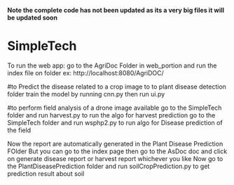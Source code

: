 **Note the complete code has not been updated as its a very big files it will be updated soon**
# SimpleTech
To run the web app: 
go to the AgriDoc Folder in web_portion and run the index file on folder
ex: http://localhost:8080/AgriDOC/

#to Predict the disease related to a crop image
to to plant disease detection folder
train the model by running cnn.py
then run ui.py 

#to perform field analysis of a drone image available
go to the SimpleTech folder and run harvest.py to run the algo for harvest prediction
go to the SimpleTech folder and run wsphp2.py to run algo for Disease prediction of the field

Now the report are automatically generated in the Plant Disease Prediction FOlder
But you can go to the index page then go to the AsDoc doc and click on generate disease report or harvest report whichever you like
Now go to the PlantDiseasePrediction folder and run soilCropPrediction.py to get prediction result about soil
